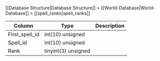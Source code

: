 [[Database Structure|Database Structure]] > [[World-Database|World-Database]] > [[spell_ranks|spell_ranks]]

Column | Type | Description
--- | --- | ---
First_spell_id | int(10) unsigned | 
Spell_id | int(10) unsigned | 
Rank | tinyint(3) unsigned | 
